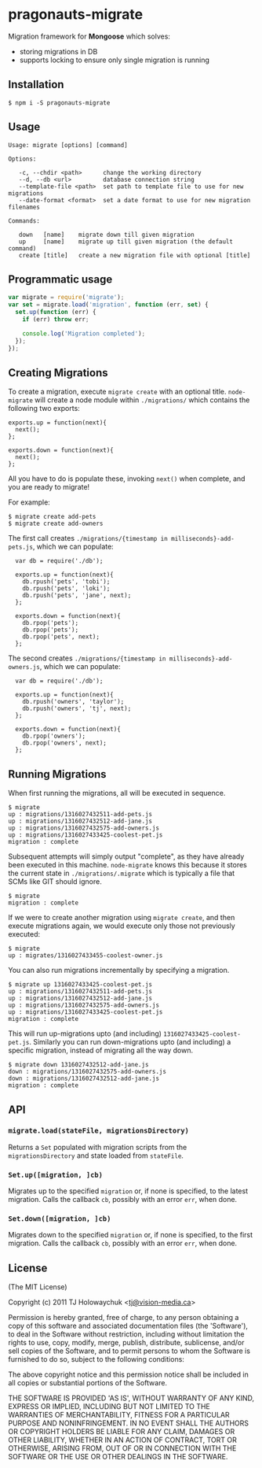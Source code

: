 # pragonauts-migrate

  Migration framework for **Mongoose** which solves:

  - storing migrations in DB
  - supports locking to ensure only single migration is running

## Installation

    $ npm i -S pragonauts-migrate

## Usage

```
Usage: migrate [options] [command]

Options:

   -c, --chdir <path>      change the working directory
   --d, --db <url>         database connection string
   --template-file <path>  set path to template file to use for new migrations
   --date-format <format>  set a date format to use for new migration filenames

Commands:

   down   [name]    migrate down till given migration
   up     [name]    migrate up till given migration (the default command)
   create [title]   create a new migration file with optional [title]

```

## Programmatic usage

```javascript
var migrate = require('migrate');
var set = migrate.load('migration', function (err, set) {
  set.up(function (err) {
    if (err) throw err;

    console.log('Migration completed');
  });
});
```

## Creating Migrations

To create a migration, execute `migrate create` with an optional title. `node-migrate` will create a node module within `./migrations/` which contains the following two exports:

    exports.up = function(next){
      next();
    };

    exports.down = function(next){
      next();
    };

All you have to do is populate these, invoking `next()` when complete, and you are ready to migrate!

For example:

    $ migrate create add-pets
    $ migrate create add-owners

The first call creates `./migrations/{timestamp in milliseconds}-add-pets.js`, which we can populate:

      var db = require('./db');

      exports.up = function(next){
        db.rpush('pets', 'tobi');
        db.rpush('pets', 'loki');
        db.rpush('pets', 'jane', next);
      };

      exports.down = function(next){
        db.rpop('pets');
        db.rpop('pets');
        db.rpop('pets', next);
      };

The second creates `./migrations/{timestamp in milliseconds}-add-owners.js`, which we can populate:

      var db = require('./db');

      exports.up = function(next){
        db.rpush('owners', 'taylor');
        db.rpush('owners', 'tj', next);
      };

      exports.down = function(next){
        db.rpop('owners');
        db.rpop('owners', next);
      };

## Running Migrations

When first running the migrations, all will be executed in sequence.

    $ migrate
    up : migrations/1316027432511-add-pets.js
    up : migrations/1316027432512-add-jane.js
    up : migrations/1316027432575-add-owners.js
    up : migrations/1316027433425-coolest-pet.js
    migration : complete

Subsequent attempts will simply output "complete", as they have already been executed in this machine. `node-migrate` knows this because it stores the current state in `./migrations/.migrate` which is typically a file that SCMs like GIT should ignore.

    $ migrate
    migration : complete

If we were to create another migration using `migrate create`, and then execute migrations again, we would execute only those not previously executed:

    $ migrate
    up : migrates/1316027433455-coolest-owner.js

You can also run migrations incrementally by specifying a migration.

    $ migrate up 1316027433425-coolest-pet.js
    up : migrations/1316027432511-add-pets.js
    up : migrations/1316027432512-add-jane.js
    up : migrations/1316027432575-add-owners.js
    up : migrations/1316027433425-coolest-pet.js
    migration : complete

This will run up-migrations upto (and including) `1316027433425-coolest-pet.js`. Similarly you can run down-migrations upto (and including) a specific migration, instead of migrating all the way down.

    $ migrate down 1316027432512-add-jane.js
    down : migrations/1316027432575-add-owners.js
    down : migrations/1316027432512-add-jane.js
    migration : complete

## API

### `migrate.load(stateFile, migrationsDirectory)`

Returns a `Set` populated with migration scripts from the `migrationsDirectory`
and state loaded from `stateFile`.

### `Set.up([migration, ]cb)`

Migrates up to the specified `migration` or, if none is specified, to the latest
migration. Calls the callback `cb`, possibly with an error `err`, when done.

### `Set.down([migration, ]cb)`

Migrates down to the specified `migration` or, if none is specified, to the
first migration. Calls the callback `cb`, possibly with an error `err`, when
done.

## License

(The MIT License)

Copyright (c) 2011 TJ Holowaychuk &lt;tj@vision-media.ca&gt;

Permission is hereby granted, free of charge, to any person obtaining
a copy of this software and associated documentation files (the
'Software'), to deal in the Software without restriction, including
without limitation the rights to use, copy, modify, merge, publish,
distribute, sublicense, and/or sell copies of the Software, and to
permit persons to whom the Software is furnished to do so, subject to
the following conditions:

The above copyright notice and this permission notice shall be
included in all copies or substantial portions of the Software.

THE SOFTWARE IS PROVIDED 'AS IS', WITHOUT WARRANTY OF ANY KIND,
EXPRESS OR IMPLIED, INCLUDING BUT NOT LIMITED TO THE WARRANTIES OF
MERCHANTABILITY, FITNESS FOR A PARTICULAR PURPOSE AND NONINFRINGEMENT.
IN NO EVENT SHALL THE AUTHORS OR COPYRIGHT HOLDERS BE LIABLE FOR ANY
CLAIM, DAMAGES OR OTHER LIABILITY, WHETHER IN AN ACTION OF CONTRACT,
TORT OR OTHERWISE, ARISING FROM, OUT OF OR IN CONNECTION WITH THE
SOFTWARE OR THE USE OR OTHER DEALINGS IN THE SOFTWARE.
